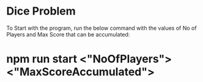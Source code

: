 # Dice Problem
To Start with the program, run the below command with the values of No of Players and Max Score that can be accumulated:
# npm run start <"NoOfPlayers"> <"MaxScoreAccumulated">
